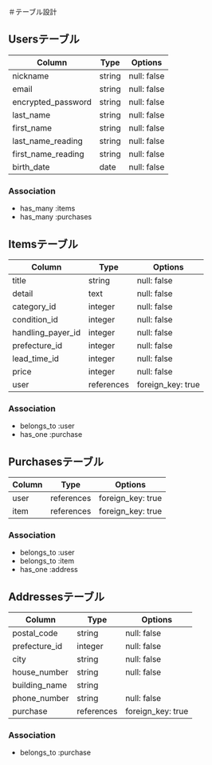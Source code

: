 ＃テーブル設計

## Usersテーブル

| Column             | Type    | Options     |
| ------------------ | ------- | ----------- |
| nickname           | string  | null: false |
| email              | string  | null: false |
| encrypted_password | string  | null: false |
| last_name          | string  | null: false |
| first_name         | string  | null: false |
| last_name_reading  | string  | null: false |
| first_name_reading | string  | null: false |
| birth_date         | date    | null: false |


### Association

- has_many :items
- has_many :purchases

## Itemsテーブル

| Column            | Type       | Options           |
| ----------------- | ---------- | ----------------- |
| title             | string     | null: false       |
| detail            | text       | null: false       |
| category_id       | integer    | null: false       |
| condition_id      | integer    | null: false       |
| handling_payer_id | integer    | null: false       |
| prefecture_id     | integer    | null: false       |
| lead_time_id      | integer    | null: false       |
| price             | integer    | null: false       |
| user              | references | foreign_key: true |

### Association

- belongs_to :user
- has_one :purchase

## Purchasesテーブル

| Column | Type       | Options           |
| ------ | ---------- | ----------------- |
| user   | references | foreign_key: true |
| item   | references | foreign_key: true |

### Association

- belongs_to :user
- belongs_to :item
- has_one :address

## Addressesテーブル

| Column        | Type       | Options           |
| ------------- | ---------- | ----------------- |
| postal_code   | string     | null: false       |
| prefecture_id | integer    | null: false       |
| city          | string     | null: false       |
| house_number  | string     | null: false       |
| building_name | string     |                   |
| phone_number  | string     | null: false       |
| purchase      | references | foreign_key: true |

### Association
- belongs_to :purchase